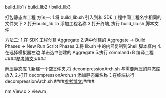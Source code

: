 build_lib1 / build_lib2 / build_lib3 

打包静态库工程
方法一:
1.将 build_lib.sh 引入到和 SDK 工程中同工程名字相同的文件夹下
2.打开build_lib.sh 添加工程名称
3.打开终端, 执行 build_lib.sh 脚本文件

方法二:
1.在 SDK 工程创建 Aggregate 
2.选中创建的 Aggregate -> Build Phases -> New Run Script Phases 
3.将 lib.sh 中的内容复制到Shell 脚本框内
4.在选择模拟器左边 单击选中创建的 Aggregate
5.执行 command+B 编译工程
####[参考博文:](http://www.jianshu.com/p/69a9b6d9875e)####




解压静态库
1.新建一个空文件夹,将 decompressionArch.sh 与需要解压的静态库放入
2.打开 decompressionArch.sh 添加静态库名称
3.在终端执行 decompressionArch.sh
####[参考博文:](http://www.jianshu.com/p/cc5c69332dc6)####





nm View.o > view.m 